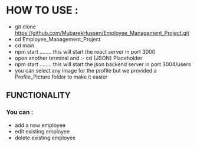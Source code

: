 # HOW TO USE :
* git clone https://github.com/MubarekHussen/Employee_Management_Project.git
* cd Employee_Management_Project
* cd main
* npm start ........ this will start the react server in port 3000
* open another terminal and :- cd {JSON} Placeholder
* npm start ........ this will start the json backend server in port 3004/users
* you can select any image for the profile but we provided a Profile_Picture folder to make it easier
## FUNCTIONALITY
### You can :
* add a new employee
* edit existing employee
* delete existing employee
